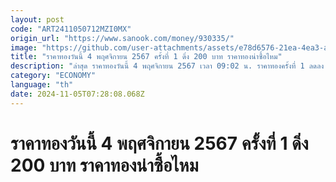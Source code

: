 ```yaml
---
layout: post
code: "ART2411050712MZI0MX"
origin_url: "https://www.sanook.com/money/930335/"
image: "https://github.com/user-attachments/assets/e78d6576-21ea-4ea3-ab16-f4d99a036e96"
title: "ราคาทองวันนี้ 4 พฤศจิกายน 2567 ครั้งที่ 1 ดิ่ง 200 บาท ราคาทองน่าซื้อไหม"
description: "ล่าสุด ราคาทองวันนี้ 4 พฤศจิกายน 2567 เวลา 09:02 น. ราคาทองครั้งที่ 1 ลดลง 200 บาท ทองคำแท่งบาทละ 43,900 บาท ทองรูปพรรณบาทละ 44,400 บาท"
category: "ECONOMY"
language: "th"
date: 2024-11-05T07:28:08.068Z
---
```


# ราคาทองวันนี้ 4 พฤศจิกายน 2567 ครั้งที่ 1 ดิ่ง 200 บาท ราคาทองน่าซื้อไหม